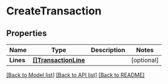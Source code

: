 # CreateTransaction

## Properties
Name | Type | Description | Notes
------------ | ------------- | ------------- | -------------
**Lines** | [**[]TransactionLine**](TransactionLine.md) |  | [optional] 

[[Back to Model list]](../README.md#documentation-for-models) [[Back to API list]](../README.md#documentation-for-api-endpoints) [[Back to README]](../README.md)


